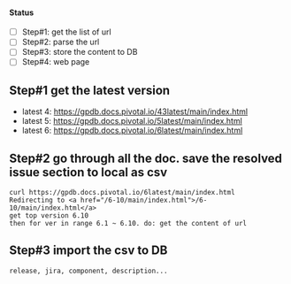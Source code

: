 #### Status
* [ ]  Step#1: get the list of url
* [ ]  Step#2: parse the url 
* [ ]  Step#3: store the content to DB 
* [ ]  Step#4: web page

## Step#1 get the latest version
- latest 4: https://gpdb.docs.pivotal.io/43latest/main/index.html
- latest 5: https://gpdb.docs.pivotal.io/5latest/main/index.html
- latest 6: https://gpdb.docs.pivotal.io/6latest/main/index.html

## Step#2 go through all the doc. save the resolved issue section to local as csv

```
curl https://gpdb.docs.pivotal.io/6latest/main/index.html
Redirecting to <a href="/6-10/main/index.html">/6-10/main/index.html</a>
get top version 6.10
then for ver in range 6.1 ~ 6.10. do: get the content of url
```

## Step#3 import the csv to DB 
`release, jira, component, description...`
